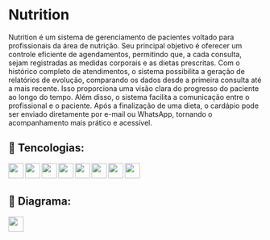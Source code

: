 # Nutrition 

Nutrition é um sistema de gerenciamento de pacientes voltado para profissionais da área de nutrição. Seu principal objetivo é oferecer um controle eficiente de agendamentos, permitindo que, a cada consulta, sejam registradas as medidas corporais e as dietas prescritas.
Com o histórico completo de atendimentos, o sistema possibilita a geração de relatórios de evolução, comparando os dados desde a primeira consulta até a mais recente. Isso proporciona uma visão clara do progresso do paciente ao longo do tempo.
Além disso, o sistema facilita a comunicação entre o profissional e o paciente. Após a finalização de uma dieta, o cardápio pode ser enviado diretamente por e-mail ou WhatsApp, tornando o acompanhamento mais prático e acessível.


## 🤖 Tencologias:

<img align="left" height="30px" src="https://cdn.jsdelivr.net/gh/devicons/devicon@latest/icons/html5/html5-original.svg" />
<img align="left" height="30px" src="https://cdn.jsdelivr.net/gh/devicons/devicon@latest/icons/css3/css3-original.svg" />
<img align="left" height="30px" src="https://cdn.jsdelivr.net/gh/devicons/devicon@latest/icons/javascript/javascript-original.svg" />
<img align="left" height="30px" src="https://cdn.jsdelivr.net/gh/devicons/devicon@latest/icons/vuejs/vuejs-original.svg" />
<img align="left" height="30px" src="https://cdn.jsdelivr.net/gh/devicons/devicon@latest/icons/csharp/csharp-original.svg" />
<img align="left" height="30px" src="https://cdn.jsdelivr.net/gh/devicons/devicon@latest/icons/dotnetcore/dotnetcore-original.svg" />
<img align="left" height="30px" src="https://cdn.jsdelivr.net/gh/devicons/devicon@latest/icons/microsoftsqlserver/microsoftsqlserver-original.svg" />
<img align="left" height="30px" src="https://cdn.jsdelivr.net/gh/devicons/devicon@latest/icons/git/git-original.svg" />

<br/>
<br/>
                   
## 📝 Diagrama:

<img align="left" height="30px" src="https://cdn.jsdelivr.net/gh/devicons/devicon@latest/icons/unifiedmodelinglanguage/unifiedmodelinglanguage-original.svg" />
